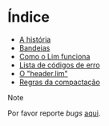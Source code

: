 # Índice

* [A história](https://github.com/duckafire/lim/blob/main/docs/a-historia.md)
* [Bandeias](https://github.com/duckafire/lim/blob/main/docs/bandeiras.md)
* [Como o Lim funciona](https://github.com/duckafire/lim/blob/main/docs/como-o-lim-funciona.md)
* [Lista de códigos de erro](https://github.com/duckafire/lim/blob/main/docs/codigos-de-erro.md)
* [O "header.lim"](https://github.com/duckafire/lim/blob/main/docs/o-header-lim.md)
* [Regras da compactação](https://github.com/duckafire/lim/blob/main/docs/regras-da-compactacao.md)

> [!NOTE]
> Por favor reporte *bugs* [aqui](https://github.com/duckafire/LIM/issues "Github issues").
